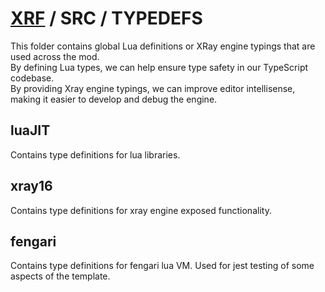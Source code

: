 # [XRF](../) / SRC / TYPEDEFS

This folder contains global Lua definitions or XRay engine typings that are used across the mod. <br/>
By defining Lua types, we can help ensure type safety in our TypeScript codebase.  <br/>
By providing Xray engine typings, we can improve editor intellisense, making it easier to develop and debug the engine.

## luaJIT

Contains type definitions for lua libraries.

## xray16

Contains type definitions for xray engine exposed functionality.

## fengari

Contains type definitions for fengari lua VM. Used for jest testing of some aspects of the template.
